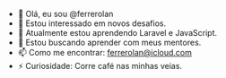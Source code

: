 - 👋 Olá, eu sou @ferrerolan
- 👀 Estou interessado em novos desafios.
- 🌱 Atualmente estou aprendendo Laravel e JavaScript.
- 💞️ Estou buscando aprender com meus mentores.
- 📫 Como me encontrar: ferrerolan@icloud.com
- ⚡ Curiosidade: Corre café nas minhas veias.
